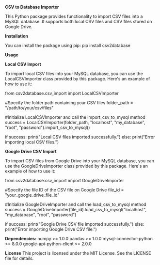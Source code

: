 **CSV to Database Importer**

This Python package provides functionality to import CSV files into a MySQL database. It supports both local CSV files and CSV files stored on Google Drive.


**Installation**

You can install the package using pip:
pip install csv2database


**Usage**

**Local CSV Import**

To import local CSV files into your MySQL database, you can use the LocalCSVImporter class provided by this package. Here's an example of how to use it:

from csv2database.csv_import import LocalCSVImporter

#Specify the folder path containing your CSV files
folder_path = "/path/to/your/csv/files"

#Initialize LocalCSVImporter and call the import_csv_to_mysql method
success = LocalCSVImporter(folder_path, "localhost", "my_database", "root", "password").import_csv_to_mysql()

if success:
    print("Local CSV files imported successfully.")
else:
    print("Error importing local CSV files.")


**Google Drive CSV Import**

To import CSV files from Google Drive into your MySQL database, you can use the GoogleDriveImporter class provided by this package. Here's an example of how to use it:

from csv2database.csv_import import GoogleDriveImporter

#Specify the file ID of the CSV file on Google Drive
file_id = "your_google_drive_file_id"

#Initialize GoogleDriveImporter and call the load_csv_to_mysql method
success = GoogleDriveImporter(file_id).load_csv_to_mysql("localhost", "my_database", "root", "password")

if success:
    print("Google Drive CSV file imported successfully.")
else:
    print("Error importing Google Drive CSV file.")


**Dependencies:**
numpy >= 1.0.0
pandas >= 1.0.0
mysql-connector-python >= 8.0.0
google-api-python-client >= 2.0.0


**License**
This project is licensed under the MIT License. See the LICENSE file for details.
